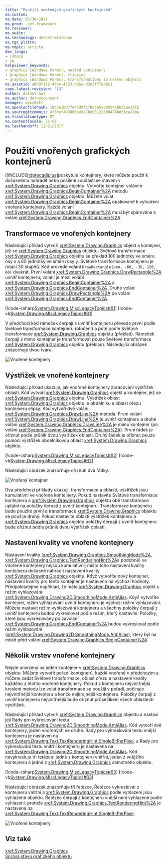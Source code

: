 ```yaml
---
title: "Použití vnořených grafických kontejnerů"
ms.custom: 
ms.date: 03/30/2017
ms.prod: .net-framework
ms.reviewer: 
ms.suite: 
ms.technology: dotnet-winforms
ms.tgt_pltfrm: 
ms.topic: article
dev_langs:
- csharp
- vb
helpviewer_keywords:
- graphics [Windows Forms], nested containers
- graphics [Windows Forms], clipping
- graphics [Windows Forms], transformations in nested objects
ms.assetid: a0d9f178-43a4-4323-bb5a-d3e3f77ae6c1
caps.latest.revision: "13"
author: dotnet-bot
ms.author: dotnetcontent
manager: wpickett
ms.openlocfilehash: 10c5a1b077e4339f17093e5eb935416bb1ae3d1b
ms.sourcegitcommit: 4f3fef493080a43e70e951223894768d36ce430a
ms.translationtype: MT
ms.contentlocale: cs-CZ
ms.lasthandoff: 11/21/2017
---
```

# <a name="using-nested-graphics-containers"></a>Použití vnořených grafických kontejnerů
[!INCLUDE[ndptecgdiplus](../../../../includes/ndptecgdiplus-md.md)]poskytuje kontejnery, které můžete použít k dočasnému nahradit nebo posílení součástí se stavem v <xref:System.Drawing.Graphics> objektu. Vytvořte kontejner voláním <xref:System.Drawing.Graphics.BeginContainer%2A> metodu <xref:System.Drawing.Graphics> objektu. Můžete volat <xref:System.Drawing.Graphics.BeginContainer%2A> opakovaně k vytvoření vnořené kontejnery. Každé volání <xref:System.Drawing.Graphics.BeginContainer%2A> musí být spárována s volání <xref:System.Drawing.Graphics.EndContainer%2A>.  
  
## <a name="transformations-in-nested-containers"></a>Transformace ve vnořených kontejnery  
 Následující příklad vytvoří <xref:System.Drawing.Graphics> objekt a kontejner, jež se <xref:System.Drawing.Graphics> objektu. Světové transformace <xref:System.Drawing.Graphics> objektu se překlad 100 jednotky ve směru osy x a 80 jednotky ve směru osy y. Světové transformace kontejneru je rotaci 30 stupňů. Kód provede volání `DrawRectangle(pen, -60, -30, 120, 60)` dvakrát. První volání <xref:System.Drawing.Graphics.DrawRectangle%2A> uvnitř kontejneru; volání je mezi volání <xref:System.Drawing.Graphics.BeginContainer%2A> a <xref:System.Drawing.Graphics.EndContainer%2A>. Druhé volání <xref:System.Drawing.Graphics.DrawRectangle%2A> po volání <xref:System.Drawing.Graphics.EndContainer%2A>.  
  
 [!code-csharp[System.Drawing.MiscLegacyTopics#61](../../../../samples/snippets/csharp/VS_Snippets_Winforms/System.Drawing.MiscLegacyTopics/CS/Class1.cs#61)]
 [!code-vb[System.Drawing.MiscLegacyTopics#61](../../../../samples/snippets/visualbasic/VS_Snippets_Winforms/System.Drawing.MiscLegacyTopics/VB/Class1.vb#61)]  
  
 V předchozí kód rámeček čerpají z uvnitř kontejneru převede první podle Světové transformace kontejneru (otočení) a poté podle Světové transformace <xref:System.Drawing.Graphics> objektu (překlad). Rámeček čerpají z mimo kontejner je transformovat pouze Světové transformace <xref:System.Drawing.Graphics> objektu (překlad). Následující obrázek znázorňuje dvou tvaru.  
  
 ![Vnořené kontejnery](../../../../docs/framework/winforms/advanced/media/csnestedcontainers1.png "csnestedcontainers1")  
  
## <a name="clipping-in-nested-containers"></a>Výstřižek ve vnořené kontejnery  
 Následující příklad ukazuje, jak vnořené kontejnery zpracování výstřižek oblasti. Kód vytvoří <xref:System.Drawing.Graphics> objekt a kontejner, jež se <xref:System.Drawing.Graphics> objektu. Výstřižek oblast <xref:System.Drawing.Graphics> objektu je obdélníku a oblast ořezu kontejneru elipsy. Kód vytvoří dvě volání <xref:System.Drawing.Graphics.DrawLine%2A> metoda. První volání <xref:System.Drawing.Graphics.DrawLine%2A> je uvnitř kontejneru a druhé volání <xref:System.Drawing.Graphics.DrawLine%2A> je mimo kontejner (po volání <xref:System.Drawing.Graphics.EndContainer%2A>). První řádek je oříznut podle průnik dvou výstřižek oblasti. Druhý řádek je oříznut pouze pomocí výstřižek obdélníkovou oblast <xref:System.Drawing.Graphics> objektu.  
  
 [!code-csharp[System.Drawing.MiscLegacyTopics#62](../../../../samples/snippets/csharp/VS_Snippets_Winforms/System.Drawing.MiscLegacyTopics/CS/Class1.cs#62)]
 [!code-vb[System.Drawing.MiscLegacyTopics#62](../../../../samples/snippets/visualbasic/VS_Snippets_Winforms/System.Drawing.MiscLegacyTopics/VB/Class1.vb#62)]  
  
 Následující obrázek znázorňuje oříznutí dva řádky.  
  
 ![Vnořený kontejner](../../../../docs/framework/winforms/advanced/media/nestedcontainers2.png "nestedcontainers2")  
  
 Dva předchozí příklady ukazují, transformace a oblastí, výstřižek jsou kumulativní ve vnořené kontejnery. Pokud nastavíte Světové transformace kontejneru a <xref:System.Drawing.Graphics> objektu obě transformace uplatní na položky čerpají z uvnitř kontejneru. Transformace kontejneru bude použité první a transformace <xref:System.Drawing.Graphics> objektu se použije druhý. Pokud nastavíte oblasti výstřižek kontejneru a <xref:System.Drawing.Graphics> objektu položky čerpají z uvnitř kontejneru bude oříznut podle průnik dvou výstřižek oblasti.  
  
## <a name="quality-settings-in-nested-containers"></a>Nastavení kvality ve vnořené kontejnery  
 Nastavení kvality (<xref:System.Drawing.Graphics.SmoothingMode%2A>, <xref:System.Drawing.Graphics.TextRenderingHint%2A>a podobně) ve vnořené kontejnery nejsou kumulativní; místo toho nastavení kvality kontejneru dočasně nahradit nastavení kvality <xref:System.Drawing.Graphics> objektu. Když vytvoříte nový kontejner, nastavení kvality pro tento kontejner je nastaveno na výchozí hodnoty. Předpokládejme například, že máte <xref:System.Drawing.Graphics> objekt s režim vyhlazování <xref:System.Drawing.Drawing2D.SmoothingMode.AntiAlias>. Když vytvoříte kontejner, režim vyhlazování uvnitř kontejneru je výchozí režim vyhlazování. Můžete nastavit režim vyhlazování kontejneru a všechny položky čerpají z uvnitř kontejneru budou vykreslovat podle režim, který nastavíte. Položky, které jsou vykreslovány po zavolání <xref:System.Drawing.Graphics.EndContainer%2A> budou vykreslovat podle režim vyhlazování (<xref:System.Drawing.Drawing2D.SmoothingMode.AntiAlias>), který byl na místě před volání <xref:System.Drawing.Graphics.BeginContainer%2A>.  
  
## <a name="several-layers-of-nested-containers"></a>Několik vrstev vnořené kontejnery  
 Nejste omezený na jeden kontejner v <xref:System.Drawing.Graphics> objektu. Můžete vytvořit pořadí kontejnerů, každé vnořené v předchozím a můžete zadat Světové transformace, oblast ořezu a nastavení kvality každého z těchto vnořené kontejnery. Pokud z kontejneru nejvnitřnější kreslení metodu lze volat transformace se použijí v pořadí, počínaje nejvnitřnější kontejneru a konče nejkrajnější kontejneru. Položky čerpají z uvnitř kontejneru nejvnitřnější bude oříznut průsečíkem všech oblastech výstřižek.  
  
 Následující příklad vytvoří <xref:System.Drawing.Graphics> objektu a nastaví její Rady pro vykreslování textu <xref:System.Drawing.Drawing2D.SmoothingMode.AntiAlias>. Kód vytvoří dvě kontejnery, jeden vnořených ve druhé. Rady pro vykreslování textu vnější kontejneru je nastaven na <xref:System.Drawing.Text.TextRenderingHint.SingleBitPerPixel>, a Rady pro vykreslování textu vnitřní kontejneru je nastavena na <xref:System.Drawing.Drawing2D.SmoothingMode.AntiAlias>. Kód nevykresluje tři řetězce: jedné z kontejneru vnitřní, jeden z vnějšího kontejneru a jedné z <xref:System.Drawing.Graphics> samotného objektu.  
  
 [!code-csharp[System.Drawing.MiscLegacyTopics#63](../../../../samples/snippets/csharp/VS_Snippets_Winforms/System.Drawing.MiscLegacyTopics/CS/Class1.cs#63)]
 [!code-vb[System.Drawing.MiscLegacyTopics#63](../../../../samples/snippets/visualbasic/VS_Snippets_Winforms/System.Drawing.MiscLegacyTopics/VB/Class1.vb#63)]  
  
 Následující obrázek znázorňuje tři řetězce. Řetězce vykreslovat z kontejneru vnitřní a <xref:System.Drawing.Graphics> podle vyhlazení jsou vyhlazené objektu. Řetězec čerpají z kontejneru vnější není vyhlazené podle vyhlazení, protože <xref:System.Drawing.Graphics.TextRenderingHint%2A> je nastavena na <xref:System.Drawing.Text.TextRenderingHint.SingleBitPerPixel>.  
  
 ![Vnořené kontejnery](../../../../docs/framework/winforms/advanced/media/nestedcontainers3.png "nestedcontainers3")  
  
## <a name="see-also"></a>Viz také  
 <xref:System.Drawing.Graphics>  
 [Správa stavu grafického objektu](../../../../docs/framework/winforms/advanced/managing-the-state-of-a-graphics-object.md)
